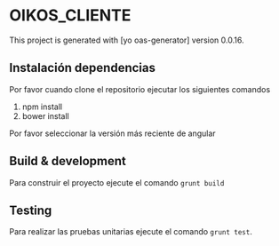 # OIKOS_CLIENTE

This project is generated with [yo oas-generator]
version 0.0.16.

## Instalación dependencias

Por favor cuando clone el repositorio ejecutar los siguientes comandos

1. npm install
2. bower install

Por favor seleccionar la versión más reciente de angular

## Build & development
Para construir el proyecto ejecute el comando `grunt build`

## Testing

Para realizar las pruebas unitarias ejecute el comando `grunt test`.

